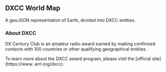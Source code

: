 ## DXCC World Map

A geoJSON representation of Earth, divided into DXCC entities.

### About DXCC

DX Century Club is an amateur radio award earned by making confirmed contacts with 100 countries or other qualifying geographical entities.

To learn more about the DXCC award program, please visit the [official site](https://www.
arrl.org/dxcc).
